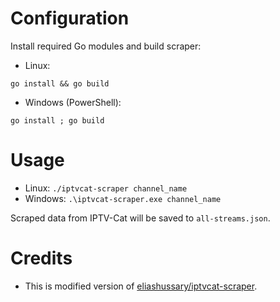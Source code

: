 # Configuration
Install required Go modules and build scraper:
- Linux:
```
go install && go build
```
- Windows (PowerShell):
```
go install ; go build
```
# Usage
- Linux: `./iptvcat-scraper channel_name`
- Windows: `.\iptvcat-scraper.exe channel_name`

Scraped data from IPTV-Cat will be saved to `all-streams.json`.
# Credits
- This is modified version of [eliashussary/iptvcat-scraper](https://github.com/eliashussary/iptvcat-scraper).
